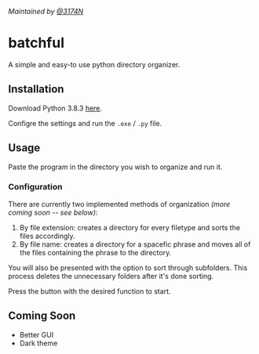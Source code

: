 *Maintained by [@3174N](https://github.com/3174N)*
# batchful
A simple and easy-to use python directory organizer. 

## Installation
Download Python 3.8.3 [here](https://www.python.org/downloads/).

Configre the settings and run the `.exe` / `.py` file.

## Usage
Paste the program in the directory you wish to organize and run it.

### Configuration
There are currently two implemented methods of organization *(more coming soon -- see below)*: 
1. By file extension: creates a directory for every filetype and sorts the files accordingly. 
2. By file name: creates a directory for a spacefic phrase and moves all of the files containing the phrase to the directory.

You will also be presented with the option to sort through subfolders.
This process deletes the unnecessary folders after it's done sorting.

Press the button with the desired function to start.

## Coming Soon
- Better GUI
- Dark theme

